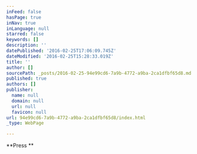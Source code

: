 ```yaml
---
inFeed: false
hasPage: true
inNav: true
inLanguage: null
starred: false
keywords: []
description: ''
datePublished: '2016-02-25T17:06:09.745Z'
dateModified: '2016-02-25T15:28:33.019Z'
title: ''
author: []
sourcePath: _posts/2016-02-25-94e99cd6-7a9b-4772-a9ba-2ca1dfbf65d8.md
published: true
authors: []
publisher:
  name: null
  domain: null
  url: null
  favicon: null
url: 94e99cd6-7a9b-4772-a9ba-2ca1dfbf65d8/index.html
_type: WebPage

---
```

**Press **